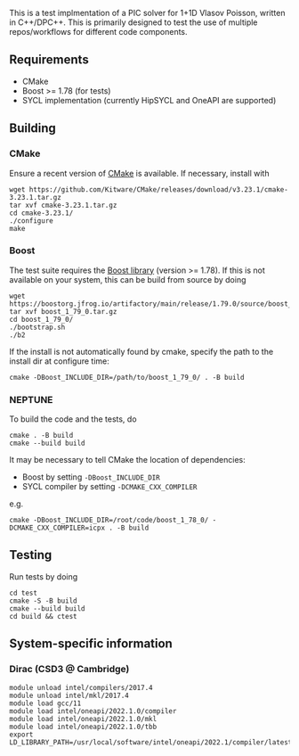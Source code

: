 This is a test implmentation of a PIC solver for 1+1D Vlasov Poisson, written
in C++/DPC++.
This is primarily designed to test the use of multiple repos/workflows for
different code components.

## Requirements

* CMake
* Boost >= 1.78 (for tests)
* SYCL implementation (currently HipSYCL and OneAPI are supported)

## Building

### CMake 

Ensure a recent version of [CMake](https://cmake.org/download/) is available.
If necessary, install with

```
wget https://github.com/Kitware/CMake/releases/download/v3.23.1/cmake-3.23.1.tar.gz
tar xvf cmake-3.23.1.tar.gz
cd cmake-3.23.1/
./configure
make
```

### Boost

The test suite requires the [Boost library](https://www.boost.org/) (version >= 1.78).
If this is not available on your system, this can be build from source by doing

```
wget https://boostorg.jfrog.io/artifactory/main/release/1.79.0/source/boost_1_79_0.tar.gz
tar xvf boost_1_79_0.tar.gz
cd boost_1_79_0/
./bootstrap.sh
./b2
```

If the install is not automatically found by cmake, specify the path to the
install dir at configure time:

```
cmake -DBoost_INCLUDE_DIR=/path/to/boost_1_79_0/ . -B build
```

### NEPTUNE

To build the code and the tests, do

```
cmake . -B build
cmake --build build
```

It may be necessary to tell CMake the location of dependencies:

* Boost by setting `-DBoost_INCLUDE_DIR`
* SYCL compiler by setting `-DCMAKE_CXX_COMPILER`

e.g.

```
cmake -DBoost_INCLUDE_DIR=/root/code/boost_1_78_0/ -DCMAKE_CXX_COMPILER=icpx . -B build
```

## Testing

Run tests by doing

```
cd test
cmake -S -B build
cmake --build build
cd build && ctest
```

## System-specific information

### Dirac (CSD3 @ Cambridge)

```
module unload intel/compilers/2017.4
module unload intel/mkl/2017.4
module load gcc/11
module load intel/oneapi/2022.1.0/compiler
module load intel/oneapi/2022.1.0/mkl
module load intel/oneapi/2022.1.0/tbb
export  LD_LIBRARY_PATH=/usr/local/software/intel/oneapi/2022.1/compiler/latest/linux/lib:$LD_LIBRARY_PATH
```

